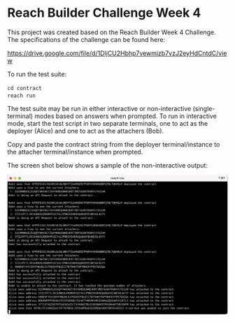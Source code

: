 # Reach Builder Challenge Week 4

This project was created based on the Reach Builder Week 4 Challenge.
The specifications of the challenge can be found here:

https://drive.google.com/file/d/1DljCU2Hbhp7vewmizb7vzJ2eyHdCntdC/view

To run the test suite:

`cd contract`  
`reach run`  

The test suite may be run in either interactive
or non-interactive (single-terminal) modes
based on answers when prompted.
To run in interactive mode,
start the test script in two separate terminals,
one to act as the deployer (Alice)
and one to act as the attachers (Bob).

Copy and paste the contract string from the deployer terminal/instance
to the attacher terminal/instance when prompted.

The screen shot below shows a sample of the non-interactive output:

![Screenshot of program terminal output](assets/screenshot.png?raw=true "Screenshot of program terminal output")
